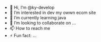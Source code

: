 - 👋 Hi, I’m @ky-develop
- 👀 I’m interested in dev my owwn ecom site
- 🌱 I’m currently learning java
- 💞️ I’m looking to collaborate on ...
- 📫 How to reach me  
- ⚡ Fun fact: ...

<!---
ky-develop/ky-develop is a ✨ special ✨ repository because its `README.md` (this file) appears on your GitHub profile.
You can click the Preview link to take a look at your changes.
--->
